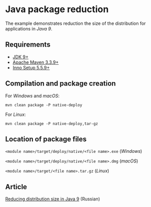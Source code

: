 # Java package reduction

The example demonstrates reduction the size of the distribution for applications in *Java 9*.

## Requirements

* [JDK 9+](http://www.oracle.com/technetwork/java/javase/downloads/index.html)
* [Apache Maven 3.3.9+](https://maven.apache.org/download.cgi)
* [Inno Setup 5.5.9+](http://www.jrsoftware.org/isinfo.php)

## Compilation and package creation

For *Windows* and *macOS*:

    mvn clean package -P native-deploy
    
For *Linux*:

    mvn clean package -P native-deploy,tar-gz
    
## Location of package files

`<module name>/target/deploy/native/<file name>.exe` (*Windows*)

`<module name>/target/deploy/native/<file name>.dmg` (*macOS*)

`<module name>/target/<file name>.tar.gz` (*Linux*)

## Article

[Reducing distribution size in Java 9](https://habr.com/ru/companies/jugru/articles/324318/) (Russian)
